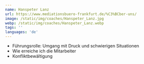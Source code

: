 ```yaml
---
name: Hanspeter Lanz
url: https://www.mediationsbuero-frankfurt.de/%C3%BCber-uns/
image: /static/img/coaches/Hanspeter_Lanz.jpg
webp: /static/img/coaches/Hanspeter_Lanz.webp
tags: ''
languages: 'de'
---
```


<ul><li>Führungsrolle: Umgang mit Druck und schwierigen Situationen</li><li>Wie erreiche ich die Mitarbeiter</li><li>Konfliktbewältigung</li></ul>